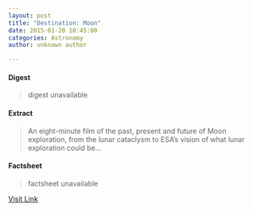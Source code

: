 ```yaml
---
layout: post
title: "Destination: Moon"
date: 2015-01-20 10:45:00
categories: Astronomy
author: unknown author

---
```



#### Digest
>digest unavailable

#### Extract
>An eight-minute film of the past, present and future of Moon exploration, from the lunar cataclysm to ESA’s vision of what lunar exploration could be...

#### Factsheet
>factsheet unavailable

[Visit Link](http://www.esa.int/ESA_Multimedia/Videos/2015/01/Destination_Moon)



